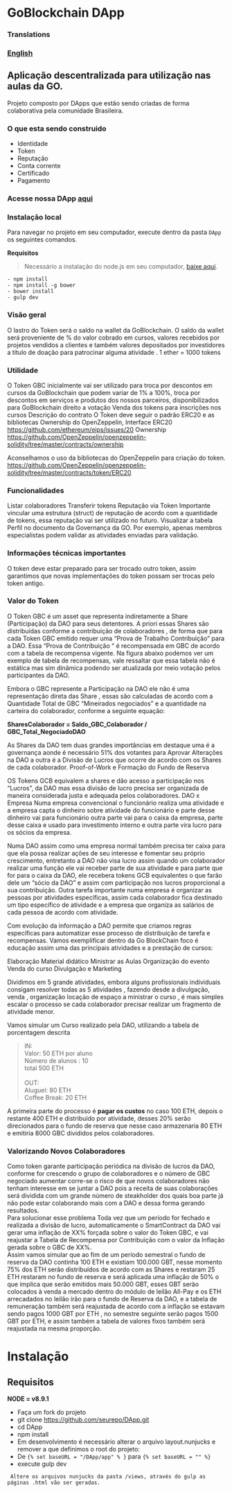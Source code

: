 # GoBlockchain DApp

### Translations
### [English](https://github.com/goblockchain/DApp/blob/master/README-EN.md)

## Aplicação descentralizada para utilização nas aulas da GO.

Projeto composto por DApps que estão sendo criadas de forma colaborativa pela comunidade Brasileira.

### O que esta sendo construido
- Identidade
- Token
- Reputação
- Conta corrente
- Certificado
- Pagamento

### Acesse nossa DApp [aqui](https://goblockchain.github.io/DApp/app/index.html) 


### Instalação local

Para navegar no projeto em seu computador, execute dentro da pasta `DApp` os seguintes comandos.

**Requisitos**
> Necessário a instalação do node.js em seu computador, [baixe aqui](https://nodejs.org/en/download/).


```
- npm install
- npm install -g bower
- bower install
- gulp dev
```



### Visão geral

O lastro do Token será o saldo na wallet da GoBlockchain. O saldo da wallet será proveniente de % do valor cobrado em cursos, valores recebidos por projetos vendidos a clientes e também valores depositados por investidores a título de doação para patrocinar alguma atividade .
1 ether = 1000 tokens

### Utilidade

O Token GBC inicialmente vai ser utilizado para
troca por descontos em cursos da GoBlockchain que podem variar de 1% a 100%, 
troca por descontos em serviços e produtos dos nossos parceiros, disponibilizados para GoBlockchain
direito a votação
Venda dos tokens para inscrições nos cursos
Descrição do contrato
O Token deve seguir o padrão ERC20 e as bibliotecas Ownership do OpenZeppelin, 
Interface ERC20
https://github.com/ethereum/eips/issues/20
Ownership
https://github.com/OpenZeppelin/openzeppelin-solidity/tree/master/contracts/ownership

Aconselhamos o uso da bibliotecas do OpenZeppelin para criação do token.
https://github.com/OpenZeppelin/openzeppelin-solidity/tree/master/contracts/token/ERC20

### Funcionalidades

Listar colaboradores
Transferir tokens
Reputação via Token
Importante vincular uma estrutura (struct) de reputação de acordo com a quantidade de tokens, essa reputação vai ser utilizado no futuro.
Visualizar a tabela Perfil no documento da Governança da GO.
Por exemplo, apenas membros especialistas podem validar as atividades enviadas para validação.

### Informações técnicas importantes
O token deve estar preparado para ser trocado outro token, assim garantimos que novas implementações do token possam ser trocas pelo token antigo.

### Valor do Token

O Token GBC é um asset que representa indiretamente a  Share (Participação) da DAO para seus detentores.
A  priori essas Shares são distribuídas conforme a contribuição de colaboradores , de forma que para cada Token GBC emitido requer uma “Prova de Trabalho Contribuição” para a DAO. 
Essa “Prova de Contribuição “ é recompensada em GBC de acordo com a tabela de recompensa vigente. Na figura abaixo podemos ver um exemplo de tabela de recompensas, vale ressaltar que essa tabela não é estática mas sim dinâmica podendo ser atualizada por meio  votação pelos participantes  da DAO.

Embora o GBC represente a Participação na DAO ele não é uma representação direta das Share , essas são calculadas de acordo com a Quantidade Total de GBC “Mineirados negociados” e a quantidade na carteira do colaborador, conforme a seguinte equação:

**SharesColaborador = Saldo_GBC_Colaborador / GBC_Total_NegociadoDAO**

As Shares da DAO tem duas grandes importâncias em destaque uma é a governança aonde é necessário 51% dos votantes para Aprovar Alterações na DAO a outra é a Divisão de Lucros que ocorre de acordo com os Shares de cada colaborador.
Proof-of-Work e Formação do Fundo de Reserva

OS Tokens GCB equivalem a shares e dão acesso a participação nos “Lucros”, da DAO mas essa divisão de lucro precisa ser organizada de maneira considerada justa e adequada pelos colaboradores.
DAO x Empresa
 Numa empresa convencional o funcionário realiza uma atividade e a empresa capta o dinheiro sobre atividade do funcionário e parte desse dinheiro vai para funcionário outra parte vai para o caixa da empresa, parte desse caixa e usado para investimento interno e outra parte vira lucro para os sócios da empresa.

Numa DAO assim como uma empresa normal também precisa ter caixa para que ela possa realizar ações de seu interesse e fomentar seu próprio crescimento, entretanto a DAO não visa lucro assim quando um colaborador realizar uma função ele vai receber parte de sua atividade e para parte que for para o caixa da DAO, ele recebera tokens GCB equivalentes o que farão dele um “sócio da DAO” e assim com participação nos lucros proporcional a sua contribuição.
Outra tarefa importante numa empresa é organizar as pessoas por atividades específicas, assim cada colaborador fica destinado um tipo específico de atividade e a empresa que organiza as salários de cada pessoa de acordo com atividade.

Com evolução da informação a DAO permite que criamos regras específicas para automatizar esse processo de distribuição de tarefa e recompensas. Vamos exemplificar dentro da Go BlockChain foco é educação assim uma das principais atividades e a prestação de cursos:  

Elaboração Material didático 
Ministrar as Aulas
Organização do evento
Venda do curso
Divulgação e Marketing

Dividimos em 5 grande atividades, embora alguns profissionais individuais consigam resolver todas as 5 atividades , fazendo desde a divulgação, venda , organização locação de espaço a ministrar o curso , é mais simples escalar o processo se cada colaborador precisar realizar um fragmento de  atividade menor.


Vamos simular um Curso realizado pela DAO, utilizando a tabela de porcentagem descrita


>IN:<br/>
>Valor: 50 ETH por aluno<br/>
>Número de alunos : 10<br/>
>total 500 ETH<br/><br/>
>OUT:<br/>
>Aluguel: 80 ETH<br/>
>Coffee Break: 20 ETH<br/>

A primeira parte do processo é **pagar os custos** no caso 100 ETH, depois o restante 400 ETH e distribuído por atividade, desses 20% serão direcionados para o fundo de reserva que nesse caso armazenaria 80 ETH e emitiria 8000 GBC divididos pelos colaboradores.

### Valorizando Novos Colaboradores 
Como token garante participação periódica na divisão de lucros da DAO, conforme for crescendo o grupo de colaboradores e o número de GBC negociado aumentar corre-se o risco de  que novos colaboradores não tenham interesse em se juntar a DAO pois a receita de suas colaborações será dividida com um grande número de steakholder dos quais boa parte já não pode estar colaborando mais com a DAO e dessa forma gerando resultados. <br/>
Para solucionar esse problema Toda vez que um período for fechado e realizada a divisão de lucro, automaticamente o SmartContract da DAO vai gerar uma inflação de XX% forçada sobre o valor do Token GBC, e vai reajustar a Tabela de Recompensa por Contribuição com o valor da Inflação gerada sobre o GBC de XX%.<br/>
Assim vamos simular que ao fim de um período semestral o fundo de reserva da DAO continha 100 ETH e existiam 100.000 GBT, nesse momento 75% dos ETH serão distribuídos de acordo com as Shares e restaram 25 ETH restaram no fundo de reserva e será aplicada uma inflação de 50% o que implica que serão emitidos mais 50.000 GBT, esses GBT serão colocados à venda a mercado dentro do módulo de leilão All-Pay e os ETH arrecadados no leilão irão para o fundo de Reserva da DAO, e a tabela de remuneração também será reajustada de acordo com a inflação se estavam sendo pagos 1000 GBT por ETH , no semestre seguinte serão pagos 1500 GBT por ETH, e assim também a tabela de valores fixos também será reajustada na mesma proporção.

# Instalação

## Requisitos
**NODE = v8.9.1**

- Faça um fork do projeto
- git clone https://github.com/seurepo/DApp.git
- cd DApp
- npm install
- Em desenvolvimento é necessário alterar o arquivo layout.nunjucks e remover a que definimos o root do projeto:
- De `{% set baseURL = "/DApp/app" % }` para `{% set baseURL = "" %}`
- execute gulp dev

`` Altere os arquivos nunjucks da pasta /views, através do gulp as páginas .html vão ser geradas.``


